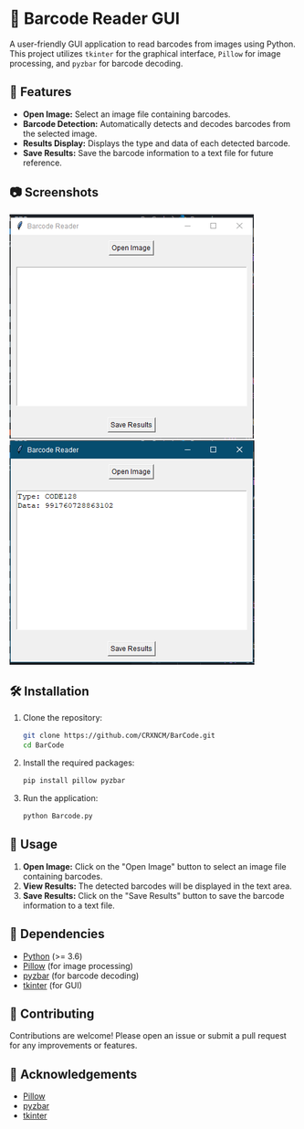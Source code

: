 
# 📸 Barcode Reader GUI

A user-friendly GUI application to read barcodes from images using Python. This project utilizes `tkinter` for the graphical interface, `Pillow` for image processing, and `pyzbar` for barcode decoding.

## 🚀 Features

- **Open Image:** Select an image file containing barcodes.
- **Barcode Detection:** Automatically detects and decodes barcodes from the selected image.
- **Results Display:** Displays the type and data of each detected barcode.
- **Save Results:** Save the barcode information to a text file for future reference.

## 📷 Screenshots

![Screenshot 1](Images/screenshot1.png)
![Screenshot 2](Images/screenshot2.png)

## 🛠️ Installation

1. Clone the repository:
    ```bash
    git clone https://github.com/CRXNCM/BarCode.git
    cd BarCode
    ```

2. Install the required packages:
    ```bash
    pip install pillow pyzbar
    ```

3. Run the application:
    ```bash
    python Barcode.py
    ```

## 📝 Usage

1. **Open Image:** Click on the "Open Image" button to select an image file containing barcodes.
2. **View Results:** The detected barcodes will be displayed in the text area.
3. **Save Results:** Click on the "Save Results" button to save the barcode information to a text file.

## 🧩 Dependencies

- [Python](https://www.python.org/) (>= 3.6)
- [Pillow](https://python-pillow.org/) (for image processing)
- [pyzbar](https://github.com/NaturalHistoryMuseum/pyzbar) (for barcode decoding)
- [tkinter](https://docs.python.org/3/library/tkinter.html) (for GUI)

## 👥 Contributing

Contributions are welcome! Please open an issue or submit a pull request for any improvements or features.


## 🌟 Acknowledgements

- [Pillow](https://python-pillow.org/)
- [pyzbar](https://github.com/NaturalHistoryMuseum/pyzbar)
- [tkinter](https://docs.python.org/3/library/tkinter.html)
